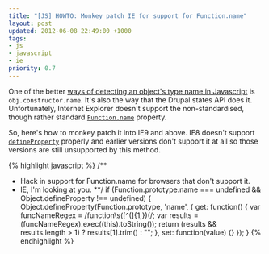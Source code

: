```yaml
---
title: "[JS] HOWTO: Monkey patch IE for support for Function.name"
layout: post
updated: 2012-06-08 22:49:00 +1000
tags:
- js
- javascript
- ie
priority: 0.7
---
```


One of the better [ways of detecting an object's type name in Javascript][so-name-of-object]
is `obj.constructor.name`. It's also the way that the Drupal states API does it.
Unfortunately, Internet Explorer doesn't support the non-standardised, though
rather standard [`Function.name`][Function.name] property.

So, here's how to monkey patch it into IE9 and above. IE8 doesn't support
[`defineProperty`][defineProperty] properly and earlier versions don't support 
it at all so those versions are still unsupported by this method.

{% highlight javascript %}
/**
 * Hack in support for Function.name for browsers that don't support it.
 * IE, I'm looking at you.
**/
if (Function.prototype.name === undefined && Object.defineProperty !== undefined) {
    Object.defineProperty(Function.prototype, 'name', {
        get: function() {
            var funcNameRegex = /function\s([^(]{1,})\(/;
            var results = (funcNameRegex).exec((this).toString());
            return (results && results.length > 1) ? results[1].trim() : "";
        },
        set: function(value) {}
    });
}
{% endhighlight %}

[so-name-of-object]: http://stackoverflow.com/a/332429/15537
[Function.name]: https://developer.mozilla.org/en/JavaScript/Reference/Global_Objects/Function/name
[defineProperty]: https://developer.mozilla.org/en/JavaScript/Reference/Global_Objects/Object/defineProperty
